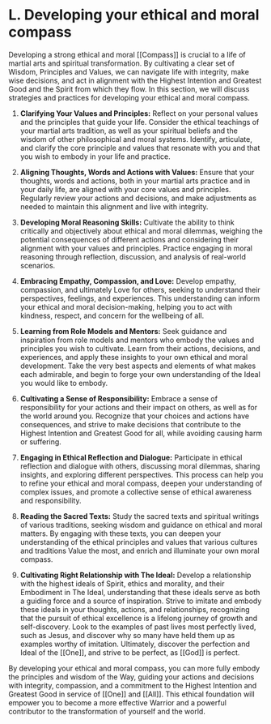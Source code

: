 # L. Developing your ethical and moral compass

Developing a strong ethical and moral [[Compass]] is crucial to a life of martial arts and spiritual transformation. By cultivating a clear set of Wisdom, Principles and Values, we can navigate life with integrity, make wise decisions, and act in alignment with the Highest Intention and Greatest Good and the Spirit from which they flow. In this section, we will discuss strategies and practices for developing your ethical and moral compass.

1.  **Clarifying Your Values and Principles:** Reflect on your personal values and the principles that guide your life. Consider the ethical teachings of your martial arts tradition, as well as your spiritual beliefs and the wisdom of other philosophical and moral systems. Identify, articulate, and clarify the core principle and values that resonate with you and that you wish to embody in your life and practice.
    
2.  **Aligning Thoughts, Words and Actions with Values:** Ensure that your thoughts, words and actions, both in your martial arts practice and in your daily life, are aligned with your core values and principles. Regularly review your actions and decisions, and make adjustments as needed to maintain this alignment and live with integrity.
    
3.  **Developing Moral Reasoning Skills:** Cultivate the ability to think critically and objectively about ethical and moral dilemmas, weighing the potential consequences of different actions and considering their alignment with your values and principles. Practice engaging in moral reasoning through reflection, discussion, and analysis of real-world scenarios.
    
4. **Embracing Empathy, Compassion, and Love:** Develop empathy, compassion, and ultimately Love for others, seeking to understand their perspectives, feelings, and experiences. This understanding can inform your ethical and moral decision-making, helping you to act with kindness, respect, and concern for the wellbeing of all.
    
5.  **Learning from Role Models and Mentors:** Seek guidance and inspiration from role models and mentors who embody the values and principles you wish to cultivate. Learn from their actions, decisions, and experiences, and apply these insights to your own ethical and moral development. Take the very best aspects and elements of what makes each admirable, and begin to forge your own understanding of the Ideal you would like to embody. 
    
6.  **Cultivating a Sense of Responsibility:** Embrace a sense of responsibility for your actions and their impact on others, as well as for the world around you. Recognize that your choices and actions have consequences, and strive to make decisions that contribute to the Highest Intention and Greatest Good for all, while avoiding causing harm or suffering. 
    
7.  **Engaging in Ethical Reflection and Dialogue:** Participate in ethical reflection and dialogue with others, discussing moral dilemmas, sharing insights, and exploring different perspectives. This process can help you to refine your ethical and moral compass, deepen your understanding of complex issues, and promote a collective sense of ethical awareness and responsibility.
    
8.  **Reading the Sacred Texts:** Study the sacred texts and spiritual writings of various traditions, seeking wisdom and guidance on ethical and moral matters. By engaging with these texts, you can deepen your understanding of the ethical principles and values that various cultures and traditions Value the most, and enrich and illuminate your own moral compass.
    
9.  **Cultivating Right Relationship with The Ideal:** Develop a relationship with the highest ideals of Spirit, ethics and morality, and their Embodiment in The Ideal, understanding that these ideals serve as both a guiding force and a source of inspiration. Strive to imitate and embody these ideals in your thoughts, actions, and relationships, recognizing that the pursuit of ethical excellence is a lifelong journey of growth and self-discovery. Look to the examples of past lives most perfectly lived, such as Jesus, and discover why so many have held them up as examples worthy of imitation. Ultimately, discover the perfection and Ideal of the [[One]], and strive to be perfect, as [[God]] is perfect. 
    

By developing your ethical and moral compass, you can more fully embody the principles and wisdom of the Way, guiding your actions and decisions with integrity, compassion, and a commitment to the Highest Intention and Greatest Good in service of [[One]] and [[All]]. This ethical foundation will empower you to become a more effective Warrior and a powerful contributor to the transformation of yourself and the world.